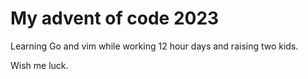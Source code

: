 # My advent of code 2023

Learning Go and vim while working 12 hour days and raising two kids.

Wish me luck.
